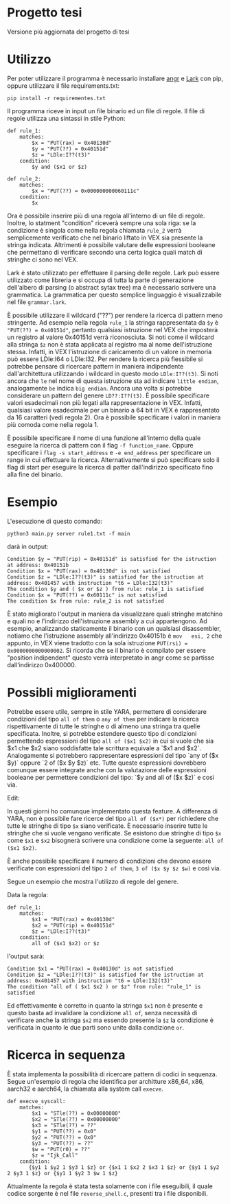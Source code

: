 # Progetto tesi

Versione più aggiornata del progetto di tesi

# Utilizzo

Per poter utilizzare il programma è necessario installare [angr](https://github.com/angr/angr) e [Lark](https://github.com/lark-parser/lark) con pip, oppure utilizzare il file requirements.txt:

`pip install -r requirementes.txt`

Il programma riceve in input un file binario ed un file di regole. Il file di regole utilizza una sintassi in stile Python:

```
def rule_1:
    matches:
        $x = "PUT(rax) = 0x40130d"
        $y = "PUT(??) = 0x40151d"
        $z = "LDle:I??(t3)"
    condition:
        $y and ($x1 or $z)

def rule_2:
    matches:
        $x = "PUT(??) = 0x000000000060111c"
    condition:
        $x
```    
        
Ora è possibile inserire più di una regola all'interno di un file di regole. Inoltre, lo statment "condition" riceverà sempre una sola riga: se la condizione è singola come nella regola chiamata `rule_2` verrà semplicemente verificato che nel binario liftato in VEX sia presente la stringa indicata.
Altrimenti è possibile valutare delle espressioni booleane che permettano di verificare secondo una certa logica quali match di stringhe ci sono nel VEX.

Lark è stato utilizzato per effettuare il parsing delle regole. Lark può essere utilizzato come libreria e si occupa di tutta la parte di generazione dell'albero di parsing (o abstract sytax tree) ma è necessario scrivere una grammatica. La grammatica per questo semplice linguaggio è visualizzabile nel file `grammar.lark`.

È possibile utilizzare il wildcard ("??") per rendere la ricerca di pattern meno stringente. Ad esempio nella regola `rule_1` la stringa rappresentata da `$y` è `"PUT(??) = 0x40151d"`, pertanto qualsiasi istruzione nel VEX che imposterà un registro al valore 0x40151d verrà riconosciuta. Si noti come il wildcard alla stringa `$z` non è stata applicata al registro ma al nome dell'istruzione stessa. Infatti, in VEX l'istruzione di caricamento di un valore in memoria può essere LDle:I64 o LDle:I32. Per rendere la ricerca più flessibile si potrebbe pensare di ricercare pattern in maniera indipendente dall'architettura utilizzando i wildcard in questo modo `LDle:I??(t3)`. Si noti ancora che `le` nel nome di questa istruzione sta ad indicare `little endian`, analogamente `be` indica `big endian`. Ancora una volta si potrebbe considerare un pattern del genere `LD??:I??(t3)`.
È possibile specificare valori esadecimali non più legati  alla rappresentazione in VEX. Infatti, qualsiasi valore esadecimale per un binario a 64 bit in VEX è rappresentato da 16 caratteri (vedi regola 2). Ora è possibile specificare i valori in maniera più comoda come nella regola 1.


È possibile specificare il nome di una funzione all'interno della quale eseguire la ricerca di pattern con il flag `-f function_name`. Oppure specificare i `flag -s start_address` e `-e end_address` per specificare un range in cui effettuare la ricerca. Alternativamente si può specificare solo il flag di start per eseguire la ricerca di patter dall'indirizzo specificato fino alla fine del binario.

# Esempio

L'esecuzione di questo comando:

`python3 main.py server rule1.txt -f main`


darà in output:

 ```
Condition $y = "PUT(rip) = 0x40151d" is satisfied for the istruction at address: 0x40151b
Condition $x = "PUT(rax) = 0x40130d" is not satisfied
Condition $z = "LDle:I??(t3)" is satisfied for the istruction at address: 0x401457 with instruction "t6 = LDle:I32(t3)"
The condition $y and ( $x or $z ) from rule: rule_1 is satisfied
Condition $x = "PUT(??) = 0x60111c" is not satisfied
The condition $x from rule: rule_2 is not satisfied
```

È stato migliorato l'output in maniera da visualizzare quali stringhe matchino e quali no e l'indirizzo dell'istruzione assembly a cui appartengono. Ad esempio, analizzando staticamente il binario con un qualsiasi disassembler, notiamo che l'istruzione assembly all'indirizzo 0x40151b è `mov   esi, 2` che appunto, in VEX viene tradotto con la sola istruzione `PUT(rsi) = 0x0000000000000002`. Si ricorda che se il binario è compilato per essere "position indipendent" questo verrà interpretato in angr come se partisse dall'indirizzo 0x400000.

# Possibli miglioramenti

Potrebbe essere utile, sempre in stile YARA, permettere di considerare condizioni del tipo `all of them` o `any of them` per indicare la ricerca rispettivamente di tutte le stringhe o di almeno una stringa tra quelle specificata. Inoltre, si potrebbe estendere questo tipo di condizioni permettendo espressioni del tipo `all of ($x1 $x2)` in cui si vuole che sia $x1 che $x2 siano soddisfatte tale scrittura equivale a `$x1 and $x2`. Analogamente si potrebbero rappresentare espressioni del tipo `any of ($x $y)` oppure `2 of ($x $y $z)` etc. Tutte queste espressioni dovrebbero comunque essere integrate anche con la valutazione delle espressioni booleane per permettere condizioni del tipo:
`$y and all of ($x $z)` e così via.

Edit: 


In questi giorni ho comunque implementato questa feature. A differenza di YARA, non è possibile fare ricerce del tipo `all of ($x*)` per richiedere che tutte le stringhe di tipo `$x` siano verificate. È necessario inserire tutte le stringhe che si vuole vengano verificate. Se esistono due stringhe di tipo `$x` come `$x1` e `$x2` bisognerà scrivere una condizione come la seguente: `all of ($x1 $x2)`.

È anche possibile specificare il numero di condizioni che devono essere verificate con espressioni del tipo `2 of them`, `3 of ($x $y $z $w)` e così via.

Segue un esempio che mostra l'utilizzo di regole del genere.

Data la regola:
```
def rule_1:
    matches:
        $x1 = "PUT(rax) = 0x40130d"
        $x2 = "PUT(rip) = 0x40151d"
        $z = "LDle:I??(t3)"
    condition:
        all of ($x1 $x2) or $z
```

l'output sarà:
```
Condition $x1 = "PUT(rax) = 0x40130d" is not satisfied
Condition $z = "LDle:I??(t3)" is satisfied for the istruction at address: 0x401457 with instruction "t6 = LDle:I32(t3)"
The condition "all of ( $x1 $x2 ) or $z" from rule: "rule_1" is satisfied
```
Ed effettivamente è corretto in quanto la stringa `$x1` non è presente e questo basta ad invalidare la condizione `all of`, senza necessità di verificare anche la stringa `$x2` ma essendo presente la `$z` la condizione è verificata in quanto le due parti sono unite dalla condizione `or`.

# Ricerca in sequenza

È stata implementa la possibilità di ricercare pattern di codici in sequenza. Segue un'esempio di regola che identifica per architture x86_64, x86, aarch32 e aarch64, la chiamata alla system call `execve`.

```
def execve_syscall:
    matches:
        $x1 = "STle(??) = 0x00000000"
        $x2 = "STle(??) = 0x00000000"
        $x3 = "STle(??) = ??"
        $y1 = "PUT(??) = 0x0"
        $y2 = "PUT(??) = 0x0"
        $y3 = "PUT(??) = ??"
        $w = "PUT(r0) = ??"
        $z = "Ijk_Call"
    condition:
       {$y1 1 $y2 1 $y3 1 $z} or {$x1 1 $x2 2 $x3 1 $z} or {$y1 1 $y2 2 $y3 1 $z} or {$y1 1 $y2 3 $w 1 $z}
```
Attualmente la regola è stata testa solamente con i file eseguibili, il quale codice sorgente è nel file `reverse_shell.c`, presenti tra i file disponibili.
